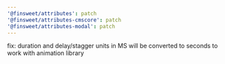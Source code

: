 ```yaml
---
'@finsweet/attributes': patch
'@finsweet/attributes-cmscore': patch
'@finsweet/attributes-modal': patch
---
```


fix: duration and delay/stagger units in MS will be converted to seconds to work with animation library
